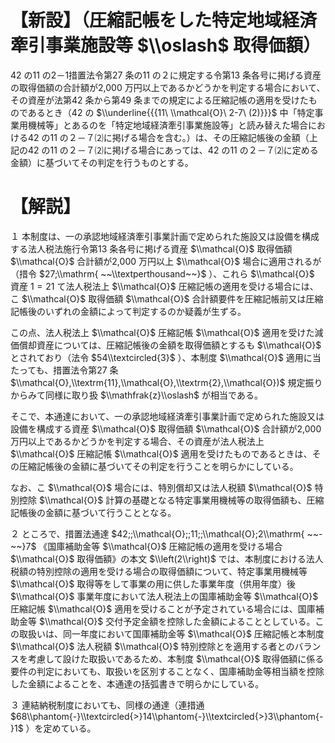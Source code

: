 # 【新設】（圧縮記帳をした特定地域経済牽引事業施設等 $\\oslash$ 取得価額）

42 の11 の2－1措置法令第27 条の11 の２に規定する令第13 条各号に掲げる資産の取得価額の合計額が2,000 万円以上であるかどうかを判定する場合において、その資産が法第42 条から第49 条までの規定による圧縮記帳の適用を受けたものであるとき（42 の $\\underline{{{11\ \\mathcal{O}\ 2-7\ (2)}}}$ 中「特定事業用機械等」とあるのを「特定地域経済牽引事業施設等」と読み替えた場合における42 の11 の２－７⑵に掲げる場合を含む。）は、その圧縮記帳後の金額（上記の42 の11 の２－７⑵に掲げる場合にあっては、42 の11 の２－７⑵に定める金額）に基づいてその判定を行うものとする。

# 【解説】

１ 本制度は、一の承認地域経済牽引事業計画で定められた施設又は設備を構成する法人税法施行令第13 条各号に掲げる資産 $\\mathcal{O}$ 取得価額 $\\mathcal{O}$ 合計額が2,000 万円以上 $\\mathcal{O}$ 場合に適用されるが（措令 $27;\\mathrm{ ~~\\textperthousand~~}$ ）、これら $\\mathcal{O}$ 資産 $1=21$ て法人税法上 $\\mathcal{O}$ 圧縮記帳の適用を受ける場合には、こ $\\mathcal{O}$ 取得価額 $\\mathcal{O}$ 合計額要件を圧縮記帳前又は圧縮記帳後のいずれの金額によって判定するのか疑義が生ずる。

この点、法人税法上 $\\mathcal{O}$ 圧縮記帳 $\\mathcal{O}$ 適用を受けた減価償却資産については、圧縮記帳後の金額を取得価額とするも $\\mathcal{O}$ とされており（法令 $54\\textcircled{3}$ ）、本制度 $\\mathcal{O}$ 適用に当たっても、措置法令第27 条 $\\mathcal{O},\\textrm{11},\\mathcal{O},\\textrm{2},\\mathcal{O})$ 規定振りからみて同様に取り扱 $\\mathfrak{z}\\oslash$ が相当である。

そこで、本通達において、一の承認地域経済牽引事業計画で定められた施設又は設備を構成する資産 $\\mathcal{O}$ 取得価額 $\\mathcal{O}$ 合計額が2,000 万円以上であるかどうかを判定する場合、その資産が法人税法上 $\\mathcal{O}$ 圧縮記帳 $\\mathcal{O}$ 適用を受けたものであるときは、その圧縮記帳後の金額に基づいてその判定を行うことを明らかにしている。

なお、こ $\\mathcal{O}$ 場合には、特別償却又は法人税額 $\\mathcal{O}$ 特別控除 $\\mathcal{O}$ 計算の基礎となる特定事業用機械等の取得価額も、圧縮記帳後の金額に基づいて行うこととなる。

２ ところで、措置法通達 $42;;\\mathcal{O};;11;;\\mathcal{O};2\\mathrm{ ~~-~~}7$ 《国庫補助金等 $\\mathcal{O}$ 圧縮記帳の適用を受ける場合 $\\mathcal{O}$ 取得価額》の本文 $\\left(2\\right)$ では、本制度における法人税額の特別控除の適用を受ける場合の取得価額について、特定事業用機械等 $\\mathcal{O}$ 取得等をして事業の用に供した事業年度（供用年度）後 $\\mathcal{O}$ 事業年度において法人税法上の国庫補助金等 $\\mathcal{O}$ 圧縮記帳 $\\mathcal{O}$ 適用を受けることが予定されている場合には、国庫補助金等 $\\mathcal{O}$ 交付予定金額を控除した金額によることとしている。この取扱いは、同一年度において国庫補助金等 $\\mathcal{O}$ 圧縮記帳と本制度 $\\mathcal{O}$ 法人税額 $\\mathcal{O}$ 特別控除とを適用する者とのバランスを考慮して設けた取扱いであるため、本制度 $\\mathcal{O}$ 取得価額に係る要件の判定においても、取扱いを区別することなく、国庫補助金等相当額を控除した金額によることを、本通達の括弧書きで明らかにしている。

３ 連結納税制度においても、同様の通達（連措通 $68\\phantom{-}\\textcircled{>}14\\phantom{-}\\textcircled{>}3\\phantom{-}1$ ）を定めている。